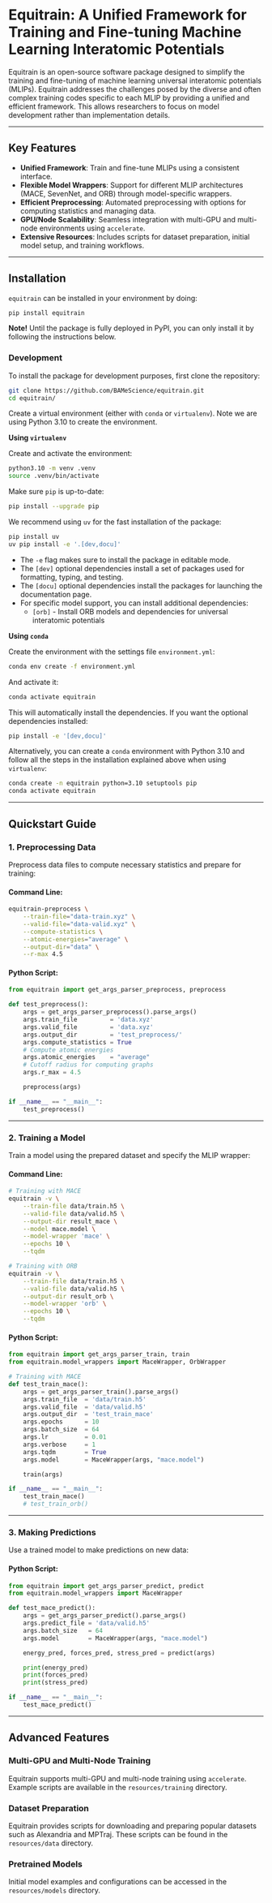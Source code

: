 # Equitrain: A Unified Framework for Training and Fine-tuning Machine Learning Interatomic Potentials

Equitrain is an open-source software package designed to simplify the training and fine-tuning of machine learning universal interatomic potentials (MLIPs). Equitrain addresses the challenges posed by the diverse and often complex training codes specific to each MLIP by providing a unified and efficient framework. This allows researchers to focus on model development rather than implementation details.

---

## Key Features

- **Unified Framework**: Train and fine-tune MLIPs using a consistent interface.
- **Flexible Model Wrappers**: Support for different MLIP architectures (MACE, SevenNet, and ORB) through model-specific wrappers.
- **Efficient Preprocessing**: Automated preprocessing with options for computing statistics and managing data.
- **GPU/Node Scalability**: Seamless integration with multi-GPU and multi-node environments using `accelerate`.
- **Extensive Resources**: Includes scripts for dataset preparation, initial model setup, and training workflows.

---

## Installation

`equitrain` can be installed in your environment by doing:

```bash
pip install equitrain
```

**Note!** Until the package is fully deployed in PyPI, you can only install it by following the instructions below.


### Development

To install the package for development purposes, first clone the repository:

```bash
git clone https://github.com/BAMeScience/equitrain.git
cd equitrain/
```

Create a virtual environment (either with `conda` or `virtualenv`). Note we are using Python 3.10 to create the environment.

**Using `virtualenv`**

Create and activate the environment:

```bash
python3.10 -m venv .venv
source .venv/bin/activate
```

Make sure `pip` is up-to-date:

```bash
pip install --upgrade pip
```

We recommend using `uv` for the fast installation of the package:

```bash
pip install uv
uv pip install -e '.[dev,docu]'
```

* The `-e` flag makes sure to install the package in editable mode.
* The `[dev]` optional dependencies install a set of packages used for formatting, typing, and testing.
* The `[docu]` optional dependencies install the packages for launching the documentation page.
* For specific model support, you can install additional dependencies:
  * `[orb]` - Install ORB models and dependencies for universal interatomic potentials

**Using `conda`**

Create the environment with the settings file `environment.yml`:

```bash
conda env create -f environment.yml
```

And activate it:

```bash
conda activate equitrain
```

This will automatically install the dependencies. If you want the optional dependencies installed:

```bash
pip install -e '[dev,docu]'
```

Alternatively, you can create a `conda` environment with Python 3.10 and follow all the steps in the installation explained above when using `virtualenv`:

```bash
conda create -n equitrain python=3.10 setuptools pip
conda activate equitrain
```

---

## Quickstart Guide

### 1. Preprocessing Data

Preprocess data files to compute necessary statistics and prepare for training:

#### Command Line:

```bash
equitrain-preprocess \
    --train-file="data-train.xyz" \
    --valid-file="data-valid.xyz" \
    --compute-statistics \
    --atomic-energies="average" \
    --output-dir="data" \
    --r-max 4.5
```

<!-- TODO: change this following a notebook style -->
#### Python Script:

```python
from equitrain import get_args_parser_preprocess, preprocess

def test_preprocess():
    args = get_args_parser_preprocess().parse_args()
    args.train_file         = 'data.xyz'
    args.valid_file         = 'data.xyz'
    args.output_dir         = 'test_preprocess/'
    args.compute_statistics = True
    # Compute atomic energies
    args.atomic_energies    = "average"
    # Cutoff radius for computing graphs
    args.r_max = 4.5

    preprocess(args)

if __name__ == "__main__":
    test_preprocess()
```

---

### 2. Training a Model

Train a model using the prepared dataset and specify the MLIP wrapper:

#### Command Line:

```bash
# Training with MACE
equitrain -v \
    --train-file data/train.h5 \
    --valid-file data/valid.h5 \
    --output-dir result_mace \
    --model mace.model \
    --model-wrapper 'mace' \
    --epochs 10 \
    --tqdm

# Training with ORB
equitrain -v \
    --train-file data/train.h5 \
    --valid-file data/valid.h5 \
    --output-dir result_orb \
    --model-wrapper 'orb' \
    --epochs 10 \
    --tqdm
```

<!-- TODO: change this following a notebook style -->
#### Python Script:

```python
from equitrain import get_args_parser_train, train
from equitrain.model_wrappers import MaceWrapper, OrbWrapper

# Training with MACE
def test_train_mace():
    args = get_args_parser_train().parse_args()
    args.train_file  = 'data/train.h5'
    args.valid_file  = 'data/valid.h5'
    args.output_dir  = 'test_train_mace'
    args.epochs      = 10
    args.batch_size  = 64
    args.lr          = 0.01
    args.verbose     = 1
    args.tqdm        = True
    args.model       = MaceWrapper(args, "mace.model")

    train(args)

if __name__ == "__main__":
    test_train_mace()
    # test_train_orb()
```

---

### 3. Making Predictions

Use a trained model to make predictions on new data:

<!-- TODO: change this following a notebook style -->
#### Python Script:

```python
from equitrain import get_args_parser_predict, predict
from equitrain.model_wrappers import MaceWrapper

def test_mace_predict():
    args = get_args_parser_predict().parse_args()
    args.predict_file = 'data/valid.h5'
    args.batch_size   = 64
    args.model        = MaceWrapper(args, "mace.model")

    energy_pred, forces_pred, stress_pred = predict(args)

    print(energy_pred)
    print(forces_pred)
    print(stress_pred)

if __name__ == "__main__":
    test_mace_predict()
```

---

## Advanced Features

### Multi-GPU and Multi-Node Training

Equitrain supports multi-GPU and multi-node training using `accelerate`. Example scripts are available in the `resources/training` directory.

### Dataset Preparation

Equitrain provides scripts for downloading and preparing popular datasets such as Alexandria and MPTraj. These scripts can be found in the `resources/data` directory.

### Pretrained Models

Initial model examples and configurations can be accessed in the `resources/models` directory.
